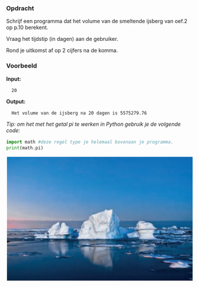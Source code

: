 ### Opdracht
Schrijf een programma dat het volume van de smeltende ijsberg van oef.2 op p.10 berekent.

Vraag het tijdstip (in dagen) aan de gebruiker.

Rond je uitkomst af op 2 cijfers na de komma.

### Voorbeeld

**Input:**

      20

**Output:**

      Het volume van de ijsberg na 20 dagen is 5575279.76

      

*Tip: om het met het getal pi te werken in Python gebruik je de volgende code:*
```python
import math #deze regel type je helemaal bovenaan je programma.
print(math.pi)
```

![ijsberg](media/ijsberg.PNG)


